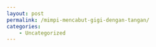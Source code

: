 ```yaml
---
layout: post
permalink: /mimpi-mencabut-gigi-dengan-tangan/
categories:
    - Uncategorized
---
```


